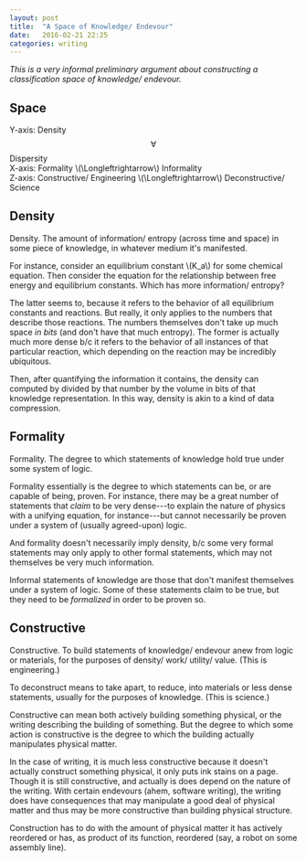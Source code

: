 ```yaml
---
layout: post
title:  "A Space of Knowledge/ Endevour"
date:   2016-02-21 22:25 
categories: writing
---
```


*This is a very informal preliminary argument about constructing a classification space of
knowledge/ endevour.*

## Space 

Y-axis: Density $$ \forall $$ Dispersity  
X-axis: Formality \\(\Longleftrightarrow\\) Informality  
Z-axis: Constructive/ Engineering \\(\Longleftrightarrow\\) Deconstructive/ Science  

## Density 

Density. The amount of information/ entropy (across time and space) in some piece 
of knowledge, in whatever medium it's manifested.

For instance, consider an equilibrium constant \\(K_a\\) for some chemical equation. 
Then consider the equation for the relationship between free energy and equilibrium constants. 
Which has more information/ entropy? 

The latter seems to, because it refers to the behavior of all equilibrium constants and reactions. 
But really, it only applies to the numbers that describe those reactions. The numbers 
themselves don't take up much space *in bits* (and don't have that much entropy). The former is 
actually much more dense b/c it refers to the behavior of all instances of that particular reaction,
which depending on the reaction may be incredibly ubiquitous. 

Then, after quantifying the information it contains, the density can computed by divided by that 
number by the volume in bits of that knowledge representation. In this way, density is akin to a 
kind of data compression. 

## Formality 

Formality. The degree to which statements of knowledge hold true under some system of logic. 

Formality essentially is the degree to which statements can be, or are capable of being, proven. For 
instance, there may be a great number of statements that *claim* to be very dense---to explain the 
nature of physics with a unifying equation, for instance---but cannot necessarily be proven under a 
system of (usually agreed-upon) logic. 

And formality doesn't necessarily imply density, b/c some very formal statements may only apply to other 
formal statements, which may not themselves be very much information. 

Informal statements of knowledge are those that don't manifest themselves under a system of logic. 
Some of these statements claim to be true, but they need to be *formalized* in order to be proven so. 

## Constructive

Constructive. To build statements of knowledge/ endevour anew from logic or materials, for the 
purposes of density/ work/ utility/ value. (This is engineering.) 

To deconstruct means to take apart, to reduce, into materials or less dense statements, usually for the 
purposes of knowledge. (This is science.)

Constructive can mean both actively building something physical, or the writing describing the building 
of something. But the degree to which some action is constructive is the degree to which the building 
actually manipulates physical matter. 

In the case of writing, it is much less constructive because it doesn't actually construct something 
physical, it only puts ink stains on a page. Though it is still constructive, and actually is does depend 
on the nature of the writing. With certain endevours (ahem, software writing), the writing does have 
consequences that may manipulate a good deal of physical matter and thus may be more constructive than 
building physical structure. 

Construction has to do with the amount of physical matter it has actively reordered or has, as product 
of its function, reordered (say, a robot on some assembly line). 


